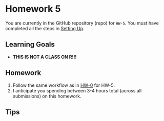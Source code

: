 Homework 5
================

You are currently in the GitHub repository (repo) for `HW-5`. You must have completed all the steps in [Setting Up](https://rudeboybert.github.io/MATH216/jekyll/update/2016/09/12/getting-started.html).

Learning Goals
--------------

-   **THIS IS NOT A CLASS ON R!!!**

Homework
--------

1.  Follow the same workflow as in <a target="_blank" class="page-link"
    href="https://github.com/2016-09-Middlebury-Data-Science/HW-0#homework">HW-0</a> for HW-5.
2.  I anticipate you spending between 3-4 hours total (across all submissions) on this homework.

Tips
----

